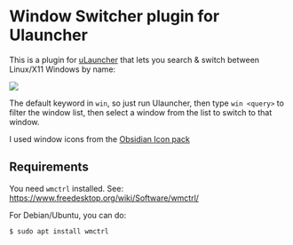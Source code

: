 # Window Switcher plugin for Ulauncher

This is a plugin for [uLauncher](https://ulauncher.io/) that lets you search & switch between Linux/X11 Windows by name:

![](./screenshots/window-switcher-screenshot.png)

The default keyword in `win`, so just run Ulauncher, then type `win <query>` to filter the window list, then select a window from the list to switch to that window.

I used window icons from the [Obsidian Icon pack](https://github.com/madmaxms/iconpack-obsidian)

## Requirements

You need `wmctrl` installed. See: https://www.freedesktop.org/wiki/Software/wmctrl/

For Debian/Ubuntu, you can do:

```shell
$ sudo apt install wmctrl
```
